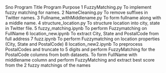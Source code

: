 Sno
Program Title
Program Purpose
1
FuzzyMatching.py
To implement fuzzy matching for names.
2
NameCleaning.py
To remove suffixes in Twitter names.
3
Fullname_withMiddlename.py
To form fullname along with a middle name.
4
structure_location.py
To structure location into city, state in Twitter file.
5
fuzzy_matching.ipynb
To perform Fuzzymatching on FullName
6
location_new.ipynb
To extract City, State and PostalCode from full address 
7
fuzz.ipynb
To perform Fuzzymatching on location properties (City, State and PostalCode)
8
location_new2.ipynb
To preprocess PostalCodes and truncate to 5 digits and perform FuzzyMatching for the PostalCode columns from both datasets. 
To form FullName with middlename column and perform FuzzyMatching and extract best score from the 2 fuzzy matchings of the names

